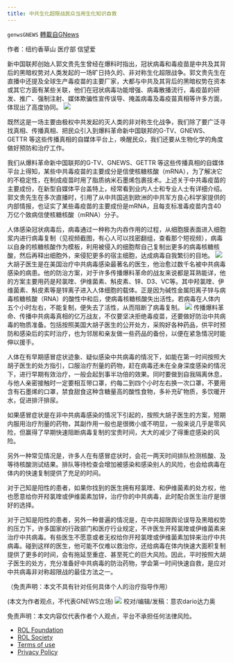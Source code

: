```yaml
---
title: 中共生化超限战民众当用生化知识自救
---
```

`genwsGNEWS` [轉載自GNews](https://gnews.org/zh-hans/1895901/)

作者：纽约香草山 医疗部 信望爱

新中国联邦创始人郭文贵先生曾经在爆料时指出，冠状病毒和毒疫苗是中共及其背后的黑暗权势对人类发起的一场旷日持久的、非对称生化超限战争。郭文贵先生在直播中还提及全球生产毒疫苗的主要厂家，大都与中共及其背后的黑暗权势在资本或其它方面有某些关联，他们在冠状病毒功能增强、病毒散播流行，毒疫苗的研发、推广、强制注射、媒体欺骗性宣传误导、掩盖病毒及毒疫苗真相等许多方面，体现出了高度协同。
![](https://assets.gnews.org/wp-content/uploads/2022/01/疫苗災難-1-1536x864-1.jpeg)


既然这是一场主要由极权中共发起的灭人类的非对称生化战争，我们除了要广泛寻找真相、传播真相、把民众引入到爆料革命新中国联邦的G-TV、GNEWS、GETTR 等这些传播真相的自媒体平台上，唤醒民众，我们还要从生物化学的角度做好预防和治疗工作。

我们从爆料革命新中国联邦的G-TV、GNEWS、GETTR 等这些传播真相的自媒体平台上得知，某些中共毒疫苗的主要成分是信使核糖核酸（mRNA），为了解决它的不稳定性，在制成疫苗时用了脂质纳米石墨烯包裹技术。上述关于中共毒疫苗的主要成份，在新型自媒体平台盖特上，经常看到业内人士和专业人士有详细介绍。郭文贵先生在多次直播时，引用了从中共国逃到欧洲的中共军方良心科学家提供的内部情报，也证实了某些毒疫苗的主要成份是mRNA，且每支标准毒疫苗内含40万亿个致病信使核糖核酸（mRNA）分子。

人体感染冠状病毒后，病毒通过一种称为内吞作用的过程，从细胞膜表面进入细胞浆内进行病毒复制（见视频截图，有心人可以找密翻组，查看那个短视频），病毒以自身的核糖核酸作为模板，利用被侵入的细胞帮自己复制出更多的病毒核糖核酸，然后再释出细胞外，来侵犯更多的宿主细胞，达成病毒自我繁衍的目地。
![](https://assets.gnews.org/wp-content/uploads/2022/01/疫苗災難-222222.jpeg)
大胡子医生是在美国治疗中共病毒感染最著名的医生，他治愈过数千名被中共病毒感染的病患。他的防治方案，对于许多传播爆料革命的战友来说都是耳熟能详，他的方案主要用药是羟氯喹、伊维菌素、斛皮素、锌、D3、VC等。其中羟氯喹、伊维菌素、斛皮素等是锌离子进入人体细胞的载体。正是因为碱性金属阳离子锌与病毒核糖核酸（RNA）的酸性中和后，使病毒核糖核酸失出活性。若病毒在人体内五个小时左右，不能复制，便失去了活性，从而阻断了病毒复制。
![](https://assets.gnews.org/wp-content/uploads/2022/01/疫苗災難-3.jpeg)
传播爆料革命、传播中共病毒真相的亿万战友，不仅要坚决拒绝毒疫苗，还要做好防治中共病毒的物质准备。包括按照美国大胡子医生的公开处方，采购好各种药品，供平时预防和感染后的实时治疗，也为邻居和亲友做一些药品的备份，以便在紧急情况时能伸以援手。

人体在有早期感冒症状迹象、疑似感染中共病毒的情况下，如能在第一时间按照大胡子医生的处方指引，口服治疗剂量的药物，赶在病毒还未在全身深度感染的情况下，进行早期有效治疗，一般会起到事半功倍的效果。同时要做到自我隔离休息，与他人亲密接触时一定要相互带口罩，约每二到四个小时左右换一次口罩，不要用含有石墨烯的口罩，禁食甜食这种含糖量高的酸性食物，多补充矿物质，多饮暖开水，促进排汗排尿。

如果感冒症状是在非中共病毒感染的情况下引起的，按照大胡子医生的方案，短期内服用治疗剂量的药物，其副作用一般也是很微小或不明显，一般来说几乎是零风险，但赢得了早期快速阻断病毒复制的宝贵时间，大大的减少了得重症感染的风险。

另外一种常见情况是，许多人在有感冒症状时，会花一两天时间排队检测核酸、及等待核酸测试结果。排队等待检查会增加被感染和感染别人的风险，也会给病毒在体内的快速复制提供了充足的时间。

对于己知是阳性的患者，如果你找到的医生拥有羟氯喹、和伊维菌素的处方权，他也愿意给你开羟氯喹或伊维菌素加锌，治疗你的中共病毒，此时配合医生治疗是很好的选择。

对于己知是阳性的患者，另外一种普遍的情况是，在中共超限舆论误导及黑暗权势的压力下，许多国家的行政部门和医疗行业规定，不许医生开羟氯喹或伊维菌素来治疗中共病毒。有些医生不愿意或者无权给你开羟氯喹或伊维菌素加锌来治疗中共病毒。碰到这样的医生，他可能不仅难以救治你，还给病毒在体内快速大面积复制提供了更多的时间，会有拖延至重症、甚至死亡的巨大风险。因此，平时按照大胡子医生的处方，充分准备好中共病毒的防治药物，学会第一时间快速自救，是应对中共病毒非对称超限战的最佳方法之一。

（免责声明：本文不具有针对任何具体个人的治疗指导作用）

(本文为作者观点，不代表GNEWS立场)
![](https://assets.gnews.org/wp-content/uploads/2022/01/1-83-1.png)
校对/编辑/发稿：意农dario达力奥

 

免责声明：本文内容仅代表作者个人观点，平台不承担任何法律风险。

- [ROL Foundation](https://rolfoundation.org/)
- [ROL Society](https://rolsociety.org/)
- [Terms of use](https://gnews.org/terms-of-use-3/)
- [Privacy Policy](https://gnews.org/privacy-policy/)
